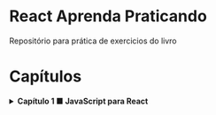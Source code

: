 # React Aprenda Praticando
Repositório para prática de exercicios do livro

# Capítulos

<details>
  <summary><strong>Capítulo 1 ■ JavaScript para React</strong></summary><br />
  
  - [ ] 1.2 JavaScript e ECMAScript
  - [ ] 1.2.1 Transpilers JavaScript
  - [ ] 1.3 Declaração de variáveis
  - [ ] 1.4 Operador ternário
  - [ ] 1.5 Arrow functions
  - [ ] 1.6 Operador spread
  - [ ] 1.7 Métodos map(), filter() e find()
  - [X] 1.7.1 Método map()
  - [ ] 1.7.2 Método filter()
  - [ ] 1.7.3 Método find()
  - [ ] 1.8 Template Literals
  - [ ] 1.9 Classes
  - [ ] 1.10 Atribuição via desestruturação (Destructuring assignment)
  - [ ] 1.11 Import e export
  - [ ] 1.12 Sintaxe JSX
</details>